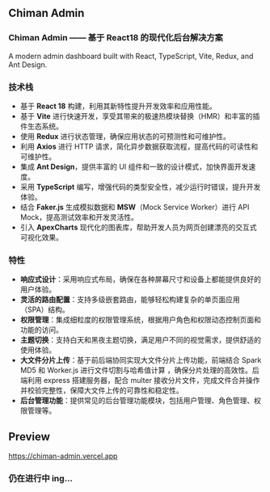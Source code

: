 ## Chiman Admin

### Chiman Admin —— 基于 React18 的现代化后台解决方案

A modern admin dashboard built with React, TypeScript, Vite, Redux, and Ant Design.

### 技术栈

- 基于 **React 18** 构建，利用其新特性提升开发效率和应用性能。
- 基于 **Vite** 进行快速开发，享受其带来的极速热模块替换（HMR）和丰富的插件生态系统。
- 使用 **Redux** 进行状态管理，确保应用状态的可预测性和可维护性。
- 利用 **Axios** 进行 HTTP 请求，简化异步数据获取流程，提高代码的可读性和可维护性。
- 集成 **Ant Design**，提供丰富的 UI 组件和一致的设计模式，加快界面开发速度。
- 采用 **TypeScript** 编写，增强代码的类型安全性，减少运行时错误，提升开发体验。
- 结合 **Faker.js** 生成模拟数据和 **MSW**（Mock Service Worker）进行 API Mock，提高测试效率和开发灵活性。
- 引入 **ApexCharts** 现代化的图表库，帮助开发人员为网页创建漂亮的交互式可视化效果。

### 特性

- **响应式设计**：采用响应式布局，确保在各种屏幕尺寸和设备上都能提供良好的用户体验。
- **灵活的路由配置**：支持多级嵌套路由，能够轻松构建复杂的单页面应用（SPA）结构。
- **权限管理**：集成细粒度的权限管理系统，根据用户角色和权限动态控制页面和功能的访问。
- **主题切换**：支持白天和黑夜主题切换，满足用户不同的视觉需求，提供舒适的使用体验。
- **大文件分片上传**：基于前后端协同实现大文件分片上传功能，前端结合 Spark MD5 和 Worker.js 进行文件切割与哈希值计算 ，确保分片处理的高效性。后端利用 express 搭建服务器，配合 multer 接收分片文件，完成文件合并操作并校验完整性，保障大文件上传的可靠性和稳定性。
- **后台管理功能**：提供常见的后台管理功能模块，包括用户管理、角色管理、权限管理等。

## Preview

https://chiman-admin.vercel.app

### 仍在进行中 ing...
